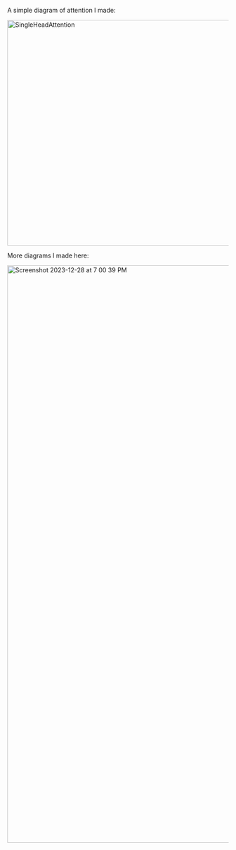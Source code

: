 A simple diagram of attention I made:

<img width="513" alt="SingleHeadAttention" src="https://github.com/slerman12/Template/assets/9126603/452f266d-d1dc-44d5-89e3-86f2734bf531">

More diagrams I made here:

<img width="1313" alt="Screenshot 2023-12-28 at 7 00 39 PM" src="https://github.com/slerman12/Template/assets/9126603/d598721d-c5e0-4c87-bf30-914681777965">
